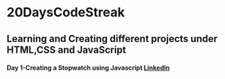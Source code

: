 # 20DaysCodeStreak
## Learning and Creating different projects under HTML,CSS and JavaScript 
#### Day 1-Creating a Stopwatch using Javascript [LinkedIn](https://www.linkedin.com/posts/tanay-kumar-sahu-653414221_20dayscodestreak-activity-7017868263229431808-Je09?utm_source=share&utm_medium=member_desktop)
